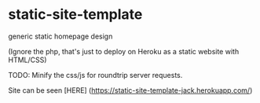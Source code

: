 # static-site-template
generic static homepage design

(Ignore the php, that's just to deploy on Heroku as a static website with
HTML/CSS)

TODO: Minify the css/js for roundtrip server requests.


Site can be seen [HERE]  (https://static-site-template-jack.herokuapp.com/)
